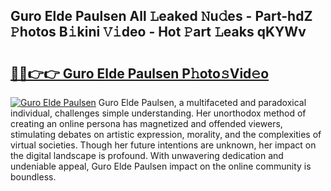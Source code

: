 ## Guro Elde Paulsen All 𝙻eaked 𝙽u𝚍es - Part-hdZ 𝙿hotos B𝚒kini 𝚅𝚒deo - Hot 𝙿art 𝙻eaks qKYWv

# <h2><a href="http://ld425q8.urlbe.top/?page=Guro+Elde+Paulsen">🔗🔗👉👉 Guro Elde Paulsen P𝚑oto𝚜Vid𝚎o</a></h2>

[![Guro Elde Paulsen](https://i.imgur.com/eBuTRDB.gif)](http://ld425q8.urlbe.top/?page=Guro+Elde+Paulsen)
Guro Elde Paulsen, a multifaceted and paradoxical individual, challenges simple understanding. Her unorthodox method of creating an online persona has magnetized and offended viewers, stimulating debates on artistic expression, morality, and the complexities of virtual societies. Though her future intentions are unknown, her impact on the digital landscape is profound. With unwavering dedication and undeniable appeal, Guro Elde Paulsen impact on the online community is boundless.
